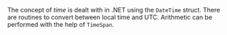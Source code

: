 The concept of _time_ is dealt with in .NET using the `DateTime` struct. There are routines to convert between local time and UTC. Arithmetic can be performed with the help of `TimeSpan`.